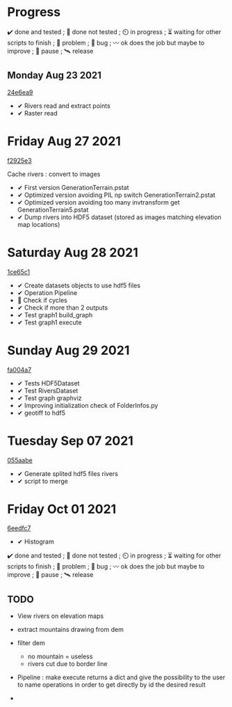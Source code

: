 # Progress

✔️ done and tested ; 🔨 done not tested ; ⏲️ in progress ; ⏳ waiting for other scripts to finish ; 🚩 problem ; 🐛 bug ; 〰️ ok does the job but maybe to improve ; 🛑 pause ; 🛰️ release
## Monday Aug 23 2021
[24e6ea9](https://github.com/Rob174/GenerationTerrain/tree/24e6ea92df7289ef404dfca2929ca113fd54e3a6)

- ✔ Rivers read and extract points 
- ✔ Raster read

# Friday Aug 27 2021
[f2925e3](https://github.com/Rob174/GenerationTerrain/tree/f2925e35c026f099b39c03ccb451b252e61da8cb)

Cache rivers : convert to images

- ✔ First version GenerationTerrain.pstat
- ✔ Optimized version avoiding PIL np switch GenerationTerrain2.pstat
- ✔ Optimized version avoiding too many invtransform get GenerationTerrain5.pstat
- ✔ Dump rivers into HDF5 dataset (stored as images matching elevation map locations)

# Saturday Aug 28 2021
[1ce65c1](https://github.com/Rob174/GenerationTerrain/tree/1ce65c198794006569cb0a9d1ad39a959db4dfcd)

- ✔ Create datasets objects to use hdf5 files 
- ✔ Operation Pipeline
- 🔨 Check if cycles
- ✔ Check if more than 2 outputs
- ✔ Test graph1 build_graph
- ✔ Test graph1 execute

# Sunday Aug 29 2021
[fa004a7](https://github.com/Rob174/GenerationTerrain/tree/fa004a72612366cd97c59b2cbef8bc68453560cb)

- ✔ Tests HDF5Dataset
- ✔ Test RiversDataset
- ✔ Test graph graphviz
- ✔ Improving initialization check of FolderInfos.py
- ✔ geotiff to hdf5

# Tuesday Sep 07 2021
[055aabe](https://github.com/Rob174/GenerationTerrain/tree/055aabe41d8897a05666063ef74f8f23492be824)

- ✔ Generate splited hdf5 files rivers
- ✔ script to merge

# Friday Oct 01 2021
[6eedfc7](https://github.com/Rob174/GenerationTerrain/tree/6eedfc70703bf9581435c12a14b9d48d1b4e9d4c)
- ✔ Histogram 

✔️ done and tested ; 🔨 done not tested ; ⏲️ in progress ; ⏳ waiting for other scripts to finish ; 🚩 problem ; 🐛 bug ; 〰️ ok does the job but maybe to improve ; 🛑 pause ; 🛰️ release

## TODO

- View rivers on elevation maps
- extract mountains drawing from dem
- filter dem 
  - no mountain = useless
  - rivers cut due to border line
  
- Pipeline : make execute returns a dict and give the possibility to the user to name operations in order to get directly by id the desired result 
- 